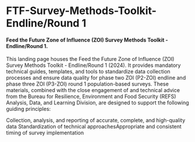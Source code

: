 # FTF-Survey-Methods-Toolkit-Endline/Round 1
#### Feed the Future Zone of Influence (ZOI) Survey Methods Toolkit - Endline/Round 1.

This landing page houses the Feed the Future Zone of Influence (ZOI) Survey Methods Toolkit - Endline/Round 1 (2024). It provides mandatory technical guides, templates, and tools to standardize data collection processes and ensure data quality for phase two ZOI (P2-ZOI) endline and phase three ZOI (P3-ZOI) round 1 population-based surveys. These materials, combined with the close engagement of and technical advice from the Bureau for Resilience, Environment and Food Security (REFS)  Analysis, Data, and Learning Division, are designed to support the following guiding principles:

Collection, analysis, and reporting of accurate, complete, and high-quality data Standardization of technical approachesAppropriate and consistent timing of survey implementation
